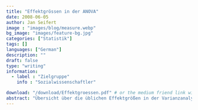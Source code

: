 ```yaml
---
title: "Effektgrössen in der ANOVA"
date: 2008-06-05
author: Jan Seifert
image : "images/blog/measure.webp"
bg_image: "images/feature-bg.jpg"
categories: ["Statistik"]
tags: []
languages: ["German"]
description: ""
draft: false
type: "writing"
information:
  - label : "Zielgruppe"
    info : "Sozialwissenschaftler"

download: "/download/Effektgroessen.pdf" # or the medium friend link without the prefix "https://medium.com/@jan.seifert"
abstract: "Übersicht über die üblichen Effektgrößen in der Varianzanalyse und den Umgang mit diesen Kenngrößen. Sie können von großem Nutzen sein, wenn man weiß, wie man sie einsetzen muss, aber das Thema ist undurchsichtig. Verschiedene Autoren bevorzugen unterschiedliche Größen und die mathematischen Hintergründe machen die Auswahl für Anfänger nicht einfacher."
---
```


